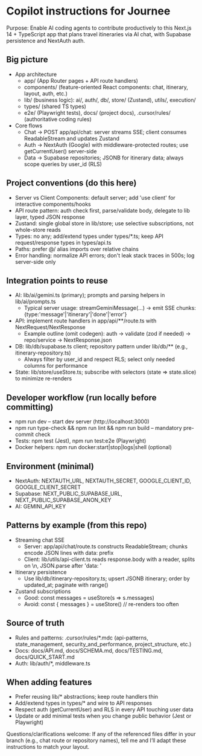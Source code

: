 # Copilot instructions for Journee

Purpose: Enable AI coding agents to contribute productively to this Next.js 14 + TypeScript app that plans travel itineraries via AI chat, with Supabase persistence and NextAuth auth.

## Big picture
- App architecture
  - app/ (App Router pages + API route handlers)
  - components/ (feature-oriented React components: chat, itinerary, layout, auth, etc.)
  - lib/ (business logic): ai/, auth/, db/, store/ (Zustand), utils/, execution/
  - types/ (shared TS types)
  - e2e/ (Playwright tests), docs/ (project docs), .cursor/rules/ (authoritative coding rules)
- Core flows
  - Chat → POST app/api/chat: server streams SSE; client consumes ReadableStream and updates Zustand
  - Auth → NextAuth (Google) with middleware-protected routes; use getCurrentUser() server-side
  - Data → Supabase repositories; JSONB for itinerary data; always scope queries by user_id (RLS)

## Project conventions (do this here)
- Server vs Client Components: default server; add 'use client' for interactive components/hooks
- API route pattern: auth check first, parse/validate body, delegate to lib layer, typed JSON response
- Zustand: single global store in lib/store; use selective subscriptions, not whole-store reads
- Types: no any; add/extend types under types/*.ts; keep API request/response types in types/api.ts
- Paths: prefer @/ alias imports over relative chains
- Error handling: normalize API errors; don't leak stack traces in 500s; log server-side only

## Integration points to reuse
- AI: lib/ai/gemini.ts (primary); prompts and parsing helpers in lib/ai/prompts.ts
  - Typical server usage: streamGeminiMessage(...) → emit SSE chunks: {type:'message'|'itinerary'|'done'|'error'}
- API: implement route handlers in app/api/**/route.ts with NextRequest/NextResponse
  - Example outline (omit codegen): auth → validate (zod if needed) → repo/service → NextResponse.json
- DB: lib/db/supabase.ts client; repository pattern under lib/db/** (e.g., itinerary-repository.ts)
  - Always filter by user_id and respect RLS; select only needed columns for performance
- State: lib/store/useStore.ts; subscribe with selectors (state => state.slice) to minimize re-renders

## Developer workflow (run locally before committing)
- npm run dev – start dev server (http://localhost:3000)
- npm run type-check && npm run lint && npm run build – mandatory pre-commit check
- Tests: npm test (Jest), npm run test:e2e (Playwright)
- Docker helpers: npm run docker:start|stop|logs|shell (optional)

## Environment (minimal)
- NextAuth: NEXTAUTH_URL, NEXTAUTH_SECRET, GOOGLE_CLIENT_ID, GOOGLE_CLIENT_SECRET
- Supabase: NEXT_PUBLIC_SUPABASE_URL, NEXT_PUBLIC_SUPABASE_ANON_KEY
- AI: GEMINI_API_KEY

## Patterns by example (from this repo)
- Streaming chat SSE
  - Server: app/api/chat/route.ts constructs ReadableStream; chunks encode JSON lines with data: prefix
  - Client: lib/utils/api-client.ts reads response.body with a reader, splits on \n, JSON.parse after 'data: '
- Itinerary persistence
  - Use lib/db/itinerary-repository.ts; upsert JSONB itinerary; order by updated_at; paginate with range()
- Zustand subscriptions
  - Good: const messages = useStore(s => s.messages)
  - Avoid: const { messages } = useStore() // re-renders too often

## Source of truth
- Rules and patterns: .cursor/rules/*.mdc (api-patterns, state_management, security_and_performance, project_structure, etc.)
- Docs: docs/API.md, docs/SCHEMA.md, docs/TESTING.md, docs/QUICK_START.md
- Auth: lib/auth/*, middleware.ts

## When adding features
- Prefer reusing lib/* abstractions; keep route handlers thin
- Add/extend types in types/* and wire to API responses
- Respect auth (getCurrentUser) and RLS in every API touching user data
- Update or add minimal tests when you change public behavior (Jest or Playwright)

Questions/clarifications welcome: If any of the referenced files differ in your branch (e.g., chat route or repository names), tell me and I’ll adapt these instructions to match your layout.
